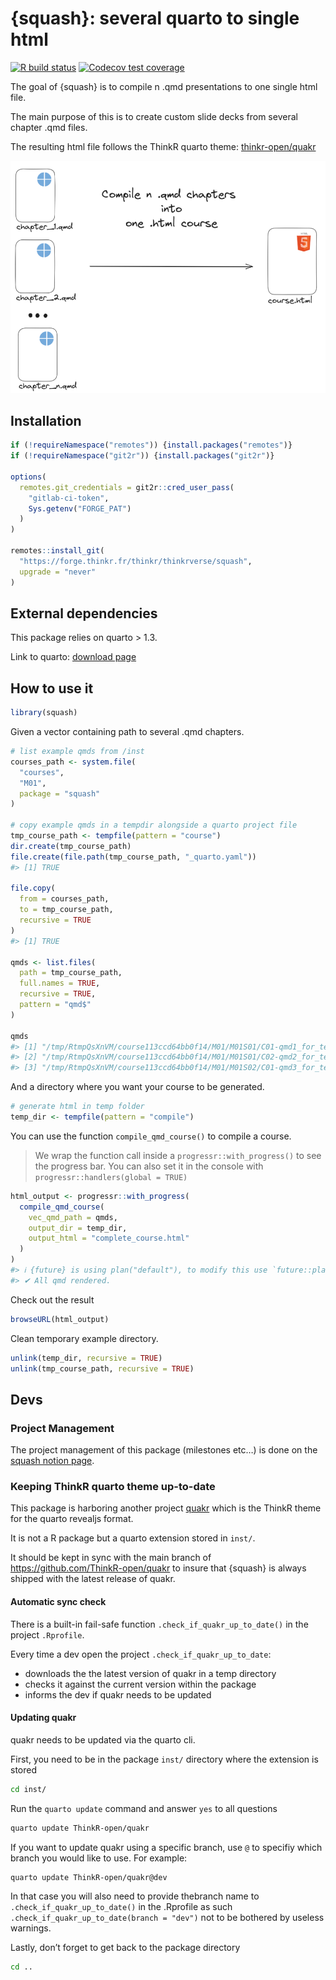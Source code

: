
<!-- README.md is generated from README.Rmd. Please edit that file -->

# {squash}: several quarto to single html

<!-- badges: start -->

[![R build
status](https://forge.thinkr.fr/thinkr/thinkrverse/squash/badges/main/pipeline.svg)](https://forge.thinkr.fr/thinkr/thinkrverse/squash/-/pipelines)
[![Codecov test
coverage](https://forge.thinkr.fr/thinkr/thinkrverse/squash/badges/main/coverage.svg)](https://forge.thinkr.fr/thinkr/thinkrverse/squash/commits/main)
<!-- badges: end -->

The goal of {squash} is to compile n .qmd presentations to one single
html file.

The main purpose of this is to create custom slide decks from several
chapter .qmd files.

The resulting html file follows the ThinkR quarto theme:
[thinkr-open/quakr](https://github.com/ThinkR-open/quakr)

![](inst/schemas/schema_readme.png)

## Installation

``` r
if (!requireNamespace("remotes")) {install.packages("remotes")}
if (!requireNamespace("git2r")) {install.packages("git2r")}

options(
  remotes.git_credentials = git2r::cred_user_pass(
    "gitlab-ci-token", 
    Sys.getenv("FORGE_PAT")
  )
)

remotes::install_git(
  "https://forge.thinkr.fr/thinkr/thinkrverse/squash", 
  upgrade = "never"
)
```

## External dependencies

This package relies on quarto \> 1.3.

Link to quarto: [download page](https://quarto.org/docs/download/)

## How to use it

``` r
library(squash)
```

Given a vector containing path to several .qmd chapters.

``` r
# list example qmds from /inst
courses_path <- system.file(
  "courses",
  "M01",
  package = "squash"
)

# copy example qmds in a tempdir alongside a quarto project file
tmp_course_path <- tempfile(pattern = "course")
dir.create(tmp_course_path)
file.create(file.path(tmp_course_path, "_quarto.yaml"))
#> [1] TRUE

file.copy(
  from = courses_path,
  to = tmp_course_path,
  recursive = TRUE
)
#> [1] TRUE

qmds <- list.files(
  path = tmp_course_path,
  full.names = TRUE,
  recursive = TRUE,
  pattern = "qmd$"
)

qmds
#> [1] "/tmp/RtmpQsXnVM/course113ccd64bb0f14/M01/M01S01/C01-qmd1_for_test.qmd"
#> [2] "/tmp/RtmpQsXnVM/course113ccd64bb0f14/M01/M01S01/C02-qmd2_for_test.qmd"
#> [3] "/tmp/RtmpQsXnVM/course113ccd64bb0f14/M01/M01S02/C01-qmd3_for_test.qmd"
```

And a directory where you want your course to be generated.

``` r
# generate html in temp folder
temp_dir <- tempfile(pattern = "compile")
```

You can use the function `compile_qmd_course()` to compile a course.

> We wrap the function call inside a `progressr::with_progress()` to see
> the progress bar. You can also set it in the console with
> `progressr::handlers(global = TRUE)`

``` r
html_output <- progressr::with_progress(
  compile_qmd_course(
    vec_qmd_path = qmds,
    output_dir = temp_dir,
    output_html = "complete_course.html"
  )
)
#> ℹ {future} is using plan("default"), to modify this use `future::plan()`
#> ✔ All qmd rendered.
```

Check out the result

``` r
browseURL(html_output)
```

Clean temporary example directory.

``` r
unlink(temp_dir, recursive = TRUE)
unlink(tmp_course_path, recursive = TRUE)
```

## Devs

### Project Management

The project management of this package (milestones etc…) is done on the
[squash notion
page](https://www.notion.so/thnkr/squash-f2d050e0c1484ecab69d044cc7bf201c?pvs=4).

### Keeping ThinkR quarto theme up-to-date

This package is harboring another project
[quakr](https://github.com/ThinkR-open/quakr) which is the ThinkR theme
for the quarto revealjs format.

It is not a R package but a quarto extension stored in `inst/`.

It should be kept in sync with the main branch of
<https://github.com/ThinkR-open/quakr> to insure that {squash} is always
shipped with the latest release of quakr.

#### Automatic sync check

There is a built-in fail-safe function `.check_if_quakr_up_to_date()` in
the project `.Rprofile`.

Every time a dev open the project `.check_if_quakr_up_to_date`:

- downloads the the latest version of quakr in a temp directory
- checks it against the current version within the package
- informs the dev if quakr needs to be updated

#### Updating quakr

quakr needs to be updated via the quarto cli.

First, you need to be in the package `inst/` directory where the
extension is stored

``` bash
cd inst/
```

Run the `quarto update` command and answer `yes` to all questions

``` bash
quarto update ThinkR-open/quakr
```

If you want to update quakr using a specific branch, use `@` to specifiy
which branch you would like to use. For example:

``` bash
quarto update ThinkR-open/quakr@dev
```

In that case you will also need to provide thebranch name to
`.check_if_quakr_up_to_date()` in the .Rprofile as such
`.check_if_quakr_up_to_date(branch = "dev")` not to be bothered by
useless warnings.

Lastly, don’t forget to get back to the package directory

``` bash
cd ..
```
